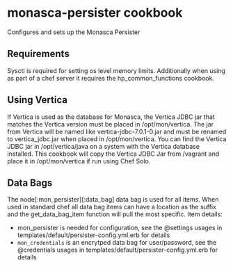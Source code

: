 monasca-persister cookbook
======================
Configures and sets up the Monasca Persister

Requirements
------------
Sysctl is required for setting os level memory limits.
Additionally when using as part of a chef server it requires the hp_common_functions cookbook.

Using Vertica
------------
If Vertica is used as the database for Monasca, the Vertica JDBC jar that matches the Vertica version must be placed in /opt/mon/vertica. The jar from Vertica will be named like vertica-jdbc-7.0.1-0.jar and must be renamed to vertica_jdbc.jar when placed in /opt/mon/vertica. You can find the Vertica JDBC jar in /opt/vertica/java on a system with the Vertica database installed. This cookbook will copy the Vertica JDBC Jar from /vagrant and place it in /opt/mon/vertica if run using Chef Solo.

Data Bags
---------
The node[:mon_persister][:data_bag] data bag is used for all items. When used in standard chef all data bag items can have a location as the suffix and the get_data_bag_item
function will pull the most specific. Item details:

  - mon_persister is needed for configuration, see the @settings usages in templates/default/persister-config.yml.erb for details
  - `mon_credentials` is an encrytped data bag for user/password, see the @credentials usages in templates/default/persister-config.yml.erb for details
